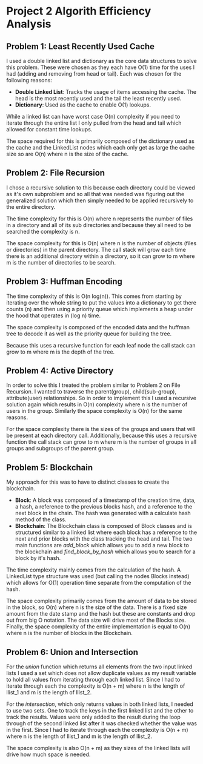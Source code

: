 # Project 2 Algorith Efficiency Analysis

## Problem 1: Least Recently Used Cache

I used a double linked list and dictionary as the core data structures to solve this problem.  These were chosen as they each have O(1) time for the uses I had (adding and removing from head or tail).  Each was chosen for the following reasons:

- **Double Linked List**: Tracks the usage of items accessing the cache.    The head is the most recently used and the tail the least recently used.
- **Dictionary**: Used as the cache to enable O(1) lookups.

While a linked list can have worst case O(n) complexity if you need to iterate through the entire list I only pulled from the head and tail which allowed for constant time lookups.

The space required for this is primarily composed of the dictionary used as the cache and the LinkedList nodes which each only get as large the cache size so are O(n) where n is the size of the cache.

## Problem 2: File Recursion

I chose a recursive solution to this because each directory could be viewed as it's own subproblem and so all that was needed was figuring out the generalized solution which then simply needed to be applied recursively to the entire directory.

The time complexity for this is O(n) where n represents the number of files in a directory and all of its sub directories and because they all need to be searched the complexity is n.  

The space complexity for this is O(n) where n is the number of objects (files or directories) in the parent directory.  The call stack will grow each time there is an additional directory within a directory, so it can grow to m where m is the number of directories to be search.

## Problem 3: Huffman Encoding

The time complexity of this is O(n log(n)).  This comes from starting by iterating over the whole string to put the values into a dictionary to get there counts (n) and then using a priority queue which implements a heap under the hood that operates in (log n) time.

The space complexity is composed of the encoded data and the huffman tree to decode it as well as the priority queue for building the tree.

Because this uses a recursive function for each leaf node the call stack can grow to m where m is the depth of the tree.  

## Problem 4: Active Directory

In order to solve this I treated the problem similar to Problem 2 on File Recursion.  I wanted to traverse the parent(group), child(sub-group), attribute(user) relationships.  So in order to implement this I used a recursive solution again which results in O(n) complexity where n is the number of users in the group.  Similarly the space complexity is O(n) for the same reasons.

For the space complexity there is the sizes of the groups and users that will be present at each directory call.  Additionally, because this uses a recursive function the call stack can grow to m where m is the number of groups in all groups and subgroups of the parent group.

## Problem 5: Blockchain

My approach for this was to have to distinct classes to create the blockchain.

- **Block**: A block was composed of a timestamp of the creation time, data, a hash, a reference to the previous blocks hash, and a reference to the next block in the chain.  The hash was generated with a calculate hash method of the class.
- **Blockchain**: The Blockchain class is composed of Block classes and is structured similar to a linked list where each block has a reference to the next and prior blocks with the class tracking the head and tail.  The two main functions are *add_block* which allows you to add a new block to the blockchain and *find_block_by_hash* which allows you to search for a block by it's hash.

The time complexity mainly comes from the calculation of the hash.  A LinkedList type structure was used (but calling the nodes Blocks instead) which allows for O(1) operation time separate from the computation of the hash.

The space complexity primarily comes from the amount of data to be stored in the block, so O(n) where n is the size of the data.  There is a fixed size amount from the date stamp and the hash but these are constants and drop out from big O notation.  The data size will drive most of the Blocks size.  Finally, the space complexity of the entire implementation is equal to O(n) where n is the number of blocks in the Blockchain.

## Problem 6: Union and Intersection

For the *union* function which returns all elements from the two input linked lists I used a set which does not allow duplicate values as my result variable to hold all values from iterating through each linked list.  Since I had to iterate through each the complexity is O(n + m) where n is the length of llist_1 and m is the length of llist_2.

For the *intersection*, which only returns values in both linked lists, I needed to use two sets.  One to track the keys in the first linked list and the other to track the results.  Values were only added to the result during the loop through of the second linked list after it was checked whether the value was in the first.  Since I had to iterate through each the complexity is O(n + m) where n is the length of llist_1 and m is the length of llist_2.

The space complexity is also O(n + m) as they sizes of the linked lists will drive how much space is needed.

